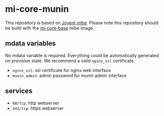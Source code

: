 # mi-core-munin

This repository is based on [Joyent mibe](https://github.com/joyent/mibe). Please note this repository should be build with the [mi-core-base](https://github.com/skylime/mi-core-base) mibe image.

## mdata variables

No mdata variable is required. Everything could be automatically generated on
provision state. We recommend a valid `nginx_ssl` certificate.

- `nginx_ssl`: ssl certificate for nginx web interface
- `munin_admin`: admin password for munin admin interface

## services

- `80/tcp`: http webserver
- `443/tcp`: https webserver
